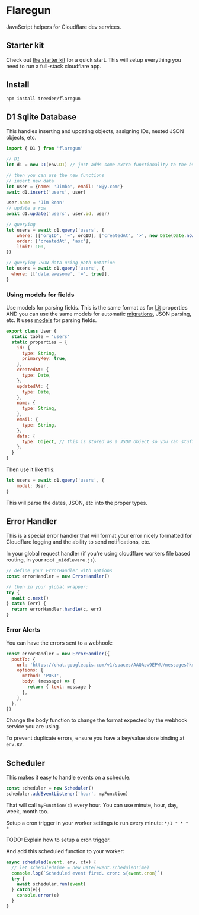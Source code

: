 # Flaregun

JavaScript helpers for Cloudflare dev services.

## Starter kit

Check out [the starter kit](https://github.com/treeder/flaregun-starter) for a quick start. This will setup everything you need to run a full-stack cloudflare app.

## Install

```sh
npm install treeder/flaregun
```

## D1 Sqlite Database

This handles inserting and updating objects, assigning IDs, nested JSON objects, etc.

```js
import { D1 } from 'flaregun'

// D1
let d1 = new D1(env.D1) // just adds some extra functionality to the built in d1 interface, you can still use it just as you normally would too.

// then you can use the new functions
// insert new data
let user = {name: 'Jimbo', email: 'x@y.com'}
await d1.insert('users', user)

user.name = 'Jim Bean'
// update a row
await d1.update('users', user.id, user)

// querying
let users = await d1.query('users', {
    where: [['orgID', '=', orgID], ['createdAt', '>', new Date(Date.now() - 48 * 60 * 60 * 1000)]],
    order: ['createdAt', 'asc'],
    limit: 100,
})

// querying JSON data using path notation
let users = await d1.query('users', {
  where: [['data.awesome', '=', true]],
}
```

### Using models for fields

Use models for parsing fields. This is the same format as for [Lit](https://lit.dev) properties AND you can use the
same models for automatic [migrations](https://github.com/treeder/migrations), JSON parsing, etc. It uses
[models](https://github.com/treeder/models) for parsing fields.

```js
export class User {
  static table = 'users'
  static properties = {
    id: {
      type: String,
      primaryKey: true,
    },
    createdAt: {
      type: Date,
    },
    updatedAt: {
      type: Date,
    },
    name: {
      type: String,
    },
    email: {
      type: String,
    },
    data: {
      type: Object, // this is stored as a JSON object so you can stuff anything in here and still query on it.
    },
  }
}
```

Then use it like this:

```js
let users = await d1.query('users', {
    model: User,
}
```

This will parse the dates, JSON, etc into the proper types.

## Error Handler

This is a special error handler that will format your error nicely formatted for Cloudflare logging and
the ability to send notifications, etc.

In your global request handler (if you're using cloudflare workers file based routing, in your root `_middleware.js`).

```js
// define your ErrorHandler with options
const errorHandler = new ErrorHandler()

// then in your global wrapper:
try {
  await c.next()
} catch (err) {
  return errorHandler.handle(c, err)
}
```

### Error Alerts

You can have the errors sent to a webhook:

```js
const errorHandler = new ErrorHandler({
  postTo: {
    url: 'https://chat.googleapis.com/v1/spaces/AAQAsw9EPWU/messages?key=X&token=Y',
    options: {
      method: 'POST',
      body: (message) => {
        return { text: message }
      },
    },
  },
})
```

Change the body function to change the format expected by the webhook service you are using.

To prevent duplicate errors, ensure you have a key/value store binding at `env.KV`.

## Scheduler

This makes it easy to handle events on a schedule.

```js
const scheduler = new Scheduler()
scheduler.addEventListener('hour', myFunction)
```

That will call `myFunction(c)` every hour. You can use minute, hour, day, week, month too.

Setup a cron trigger in your worker settings to run every minute: `*/1 * * * *`

TODO: Explain how to setup a cron trigger.

And add this scheduled function to your worker:

```js
async scheduled(event, env, ctx) {
  // let scheduledTime = new Date(event.scheduledTime)
  console.log(`Scheduled event fired. cron: ${event.cron}`)
  try {
    await scheduler.run(event)
  } catch(e){
    console.error(e)
  }
}
```
